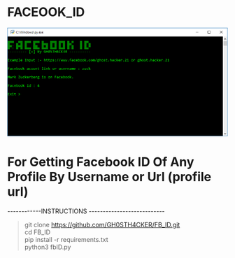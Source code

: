 # FACEOOK_ID

![screenshot](https://github.com/GH0STH4CKER/FB_ID/blob/main/fbid_screenshot1.png?raw=true)

# For Getting Facebook ID Of Any Profile By Username or Url (profile url)

------------INSTRUCTIONS ---------------------------

>  git clone https://github.com/GH0STH4CKER/FB_ID.git <br>
> cd FB_ID <br>
> pip install -r requirements.txt <br>
> python3 fbID.py <br>

